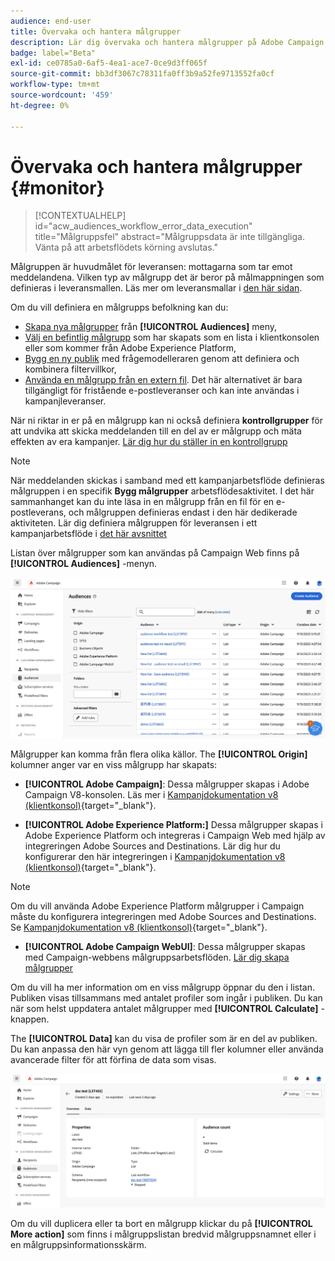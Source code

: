 ```yaml
---
audience: end-user
title: Övervaka och hantera målgrupper
description: Lär dig övervaka och hantera målgrupper på Adobe Campaign Web
badge: label="Beta"
exl-id: ce0785a0-6af5-4ea1-ace7-0ce9d3ff065f
source-git-commit: bb3df3067c78311fa0ff3b9a52fe9713552fa0cf
workflow-type: tm+mt
source-wordcount: '459'
ht-degree: 0%

---
```


# Övervaka och hantera målgrupper {#monitor}

>[!CONTEXTUALHELP]
>id="acw_audiences_workflow_error_data_execution"
>title="Målgruppsfel"
>abstract="Målgruppsdata är inte tillgängliga. Vänta på att arbetsflödets körning avslutas."

Målgruppen är huvudmålet för leveransen: mottagarna som tar emot meddelandena. Vilken typ av målgrupp det är beror på målmappningen som definieras i leveransmallen. Läs mer om leveransmallar i [den här sidan](../msg/delivery-template.md).

Om du vill definiera en målgrupps befolkning kan du:

* [Skapa nya målgrupper](create-audience.md) från **[!UICONTROL Audiences]** meny,
* [Välj en befintlig målgrupp](add-audience.md) som har skapats som en lista i klientkonsolen eller som kommer från Adobe Experience Platform,
* [Bygg en ny publik](../query/query-modeler-overview.md) med frågemodelleraren genom att definiera och kombinera filtervillkor,
* [Använda en målgrupp från en extern fil](file-audience.md). Det här alternativet är bara tillgängligt för fristående e-postleveranser och kan inte användas i kampanjleveranser.

När ni riktar in er på en målgrupp kan ni också definiera **kontrollgrupper** för att undvika att skicka meddelanden till en del av er målgrupp och mäta effekten av era kampanjer. [Lär dig hur du ställer in en kontrollgrupp](control-group.md)

>[!NOTE]
>
>När meddelanden skickas i samband med ett kampanjarbetsflöde definieras målgruppen i en specifik **Bygg målgrupper** arbetsflödesaktivitet. I det här sammanhanget kan du inte läsa in en målgrupp från en fil för en e-postleverans, och målgruppen definieras endast i den här dedikerade aktiviteten. Lär dig definiera målgruppen för leveransen i ett kampanjarbetsflöde i [det här avsnittet](../workflows/activities/build-audience.md)

Listan över målgrupper som kan användas på Campaign Web finns på **[!UICONTROL Audiences]** -menyn.

![](assets/audiences-list.png)

Målgrupper kan komma från flera olika källor. The **[!UICONTROL Origin]** kolumner anger var en viss målgrupp har skapats:

* **[!UICONTROL Adobe Campaign]**: Dessa målgrupper skapas i Adobe Campaign V8-konsolen. Läs mer i [Kampanjdokumentation v8 (klientkonsol)](https://experienceleague.adobe.com/docs/campaign/campaign-v8/audience/create-audiences/create-audiences.html){target="_blank"}.

* **[!UICONTROL Adobe Experience Platform:]** Dessa målgrupper skapas i Adobe Experience Platform och integreras i Campaign Web med hjälp av integreringen Adobe Sources and Destinations. Lär dig hur du konfigurerar den här integreringen i [Kampanjdokumentation v8 (klientkonsol)](https://experienceleague.adobe.com/docs/campaign/campaign-v8/connect/ac-aep/ac-aep.html){target="_blank"}.

>[!NOTE]
>
>Om du vill använda Adobe Experience Platform målgrupper i Campaign måste du konfigurera integreringen med Adobe Sources and Destinations. Se [Kampanjdokumentation v8 (klientkonsol)](https://experienceleague.adobe.com/docs/campaign/campaign-v8/connect/ac-aep/ac-aep.html){target="_blank"}.

* **[!UICONTROL Adobe Campaign WebUI]**: Dessa målgrupper skapas med Campaign-webbens målgruppsarbetsflöden. [Lär dig skapa målgrupper](create-audience.md)

Om du vill ha mer information om en viss målgrupp öppnar du den i listan. Publiken visas tillsammans med antalet profiler som ingår i publiken. Du kan när som helst uppdatera antalet målgrupper med **[!UICONTROL Calculate]** -knappen.

The **[!UICONTROL Data]** kan du visa de profiler som är en del av publiken. Du kan anpassa den här vyn genom att lägga till fler kolumner eller använda avancerade filter för att förfina de data som visas.

![](assets/audiences-details.png)

Om du vill duplicera eller ta bort en målgrupp klickar du på **[!UICONTROL More action]** som finns i målgruppslistan bredvid målgruppsnamnet eller i en målgruppsinformationsskärm.
